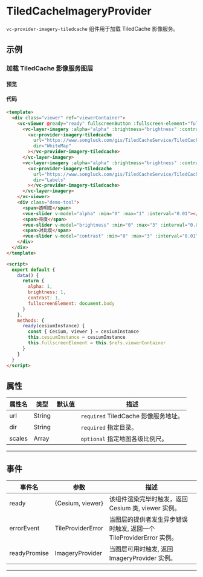 # TiledCacheImageryProvider

`vc-provider-imagery-tiledcache` 组件用于加载 TiledCache 影像服务。

## 示例

### 加载 TiledCache 影像服务图层

#### 预览

<doc-preview>
  <template>
    <div class="viewer" ref="viewerContainer">
      <vc-viewer @ready="ready" fullscreenButton :fullscreen-element="fullscreenElement">
        <vc-layer-imagery :alpha="alpha" :brightness="brightness" :contrast="contrast">
          <vc-provider-imagery-tiledcache
            url="https://www.songluck.com/gis/TiledCacheService/TiledCacheServlet"
            dir="WhiteMap"
          ></vc-provider-imagery-tiledcache>
        </vc-layer-imagery>
        <vc-layer-imagery :alpha="alpha" :brightness="brightness" :contrast="contrast">
          <vc-provider-imagery-tiledcache
            url="https://www.songluck.com/gis/TiledCacheService/TiledCacheServlet"
            dir="Labels"
          ></vc-provider-imagery-tiledcache>
        </vc-layer-imagery>
      </vc-viewer>
      <div class="demo-tool">
        <span>透明度</span>
        <vue-slider v-model="alpha" :min="0" :max="1" :interval="0.01"></vue-slider>
        <span>亮度</span>
        <vue-slider v-model="brightness" :min="0" :max="3" :interval="0.01"></vue-slider>
        <span>对比度</span>
        <vue-slider v-model="contrast" :min="0" :max="3" :interval="0.01"></vue-slider>
      </div>
    </div>
  </template>

  <script>
    export default {
      data() {
        return {
          alpha: 1,
          brightness: 1,
          contrast: 1,
          fullscreenElement: document.body
        }
      },
      methods: {
        ready(cesiumInstance) {
          const { Cesium, viewer } = cesiumInstance
          this.cesiumInstance = cesiumInstance
          this.fullscreenElement = this.$refs.viewerContainer
        }
      }
    }
  </script>
</doc-preview>

#### 代码

```html
<template>
  <div class="viewer" ref="viewerContainer">
    <vc-viewer @ready="ready" fullscreenButton :fullscreen-element="fullscreenElement">
      <vc-layer-imagery :alpha="alpha" :brightness="brightness" :contrast="contrast">
        <vc-provider-imagery-tiledcache
          url="https://www.songluck.com/gis/TiledCacheService/TiledCacheServlet"
          dir="WhiteMap"
        ></vc-provider-imagery-tiledcache>
      </vc-layer-imagery>
      <vc-layer-imagery :alpha="alpha" :brightness="brightness" :contrast="contrast">
        <vc-provider-imagery-tiledcache
          url="https://www.songluck.com/gis/TiledCacheService/TiledCacheServlet"
          dir="Labels"
        ></vc-provider-imagery-tiledcache>
      </vc-layer-imagery>
    </vc-viewer>
    <div class="demo-tool">
      <span>透明度</span>
      <vue-slider v-model="alpha" :min="0" :max="1" :interval="0.01"></vue-slider>
      <span>亮度</span>
      <vue-slider v-model="brightness" :min="0" :max="3" :interval="0.01"></vue-slider>
      <span>对比度</span>
      <vue-slider v-model="contrast" :min="0" :max="3" :interval="0.01"></vue-slider>
    </div>
  </div>
</template>

<script>
  export default {
    data() {
      return {
        alpha: 1,
        brightness: 1,
        contrast: 1,
        fullscreenElement: document.body
      }
    },
    methods: {
      ready(cesiumInstance) {
        const { Cesium, viewer } = cesiumInstance
        this.cesiumInstance = cesiumInstance
        this.fullscreenElement = this.$refs.viewerContainer
      }
    }
  }
</script>
```

## 属性

| 属性名 | 类型   | 默认值 | 描述                                 |
| ------ | ------ | ------ | ------------------------------------ |
| url    | String |        | `required` TiledCache 影像服务地址。 |
| dir    | String |        | `required` 指定目录。                |
| scales | Array  |        | `optional` 指定地图各级比例尺。      |

---

## 事件

| 事件名       | 参数              | 描述                                                                |
| ------------ | ----------------- | ------------------------------------------------------------------- |
| ready        | {Cesium, viewer}  | 该组件渲染完毕时触发，返回 Cesium 类, viewer 实例。                 |
| errorEvent   | TileProviderError | 当图层的提供者发生异步错误时触发, 返回一个 TileProviderError 实例。 |
| readyPromise | ImageryProvider   | 当图层可用时触发, 返回 ImageryProvider 实例。                       |

---
